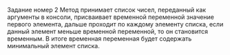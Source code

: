 Задание номер 2 Метод принимает список чисел, переданный как аргументы в консоли, присваивает временной переменной значение первого элемента, дальше проходит по каждому элементу списка, если данный элемент меньше временной переменной, то он становится временным. В итоге временная переменная будет содержать минимальный элемент списка.